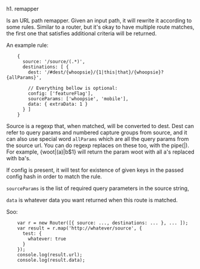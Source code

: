 h1. remapper

Is an URL path remapper. Given an input path, it will rewrite it according to
some rules. Similar to a router, but it's okay to have multiple route matches,
the first one that satisfies additional criteria will be returned.

An example rule:

        {
          source: '/source/(.*)',
          destinations: [ {
            dest: '/#dest/{whoopsie}/{1|this|that}/{whoopsie}?{allParams}',

            // Everything bellow is optional:
            config: ['featureFlag'],
            sourceParams: ['whoopsie', 'mobile'],
            data: { extraData: 1 }
          } ]
        }

Source is a regexp that, when matched, will be converted to dest. Dest can refer
to query params and numbered capture groups from source, and it can also use
special word `allParams` which are all the query params from the source url.
You can do regexp replaces on these too, with the pipe(|). For example,
{woot|(a)|b$1} will return the param woot with all a's replaced with ba's.

If config is present, it will test for existence of given keys in the passed
config hash in order to match the rule.

`sourceParams` is the list of required query parameters in the source string,

`data` is whatever data you want returned when this route is matched.

Soo:

        var r = new Router([{ source: ..., destinations: ... }, ... ]);
        var result = r.map('http://whatever/source', {
          test: {
            whatever: true
          }
        });
        console.log(result.url);
        console.log(result.data);

